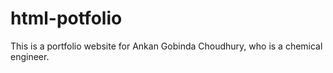 # html-potfolio
This is a portfolio website for Ankan Gobinda Choudhury, who is a chemical engineer.
